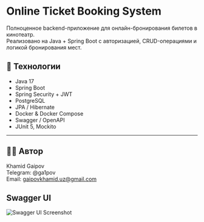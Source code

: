 # Online Ticket Booking System
Полноценное backend-приложение для онлайн-бронирования билетов в кинотеатр.  
Реализовано на Java + Spring Boot с авторизацией, CRUD-операциями и логикой бронирования мест.

## 🚀 Технологии
- Java 17
- Spring Boot
- Spring Security + JWT
- PostgreSQL
- JPA / Hibernate
- Docker & Docker Compose
- Swagger / OpenAPI
- JUnit 5, Mockito

---

## 👨‍💻 Автор
Khamid Gaipov  
Telegram: @ga1pov  
Email: gaipovkhamid.uz@gmail.com


## Swagger UI

![Swagger UI Screenshot](images/swagger)
